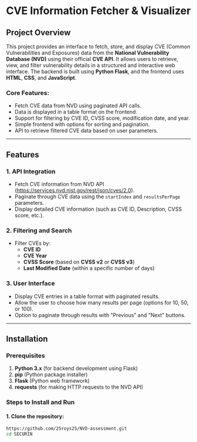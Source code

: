 # CVE Information Fetcher & Visualizer

## Project Overview

This project provides an interface to fetch, store, and display CVE (Common Vulnerabilities and Exposures) data from the **National Vulnerability Database (NVD)** using their official **CVE API**. It allows users to retrieve, view, and filter vulnerability details in a structured and interactive web interface. The backend is built using **Python Flask**, and the frontend uses **HTML**, **CSS**, and **JavaScript**.

### Core Features:
- Fetch CVE data from NVD using paginated API calls.
- Data is displayed in a table format on the frontend.
- Support for filtering by CVE ID, CVSS score, modification date, and year.
- Simple frontend with options for sorting and pagination.
- API to retrieve filtered CVE data based on user parameters.

---

## Features

### 1. **API Integration**
   - Fetch CVE information from NVD API (https://services.nvd.nist.gov/rest/json/cves/2.0).
   - Paginate through CVE data using the `startIndex` and `resultsPerPage` parameters.
   - Display detailed CVE information (such as CVE ID, Description, CVSS score, etc.).

### 2. **Filtering and Search**
   - Filter CVEs by:
     - **CVE ID**
     - **CVE Year**
     - **CVSS Score** (based on **CVSS v2** or **CVSS v3**)
     - **Last Modified Date** (within a specific number of days)

### 3. **User Interface**
   - Display CVE entries in a table format with paginated results.
   - Allow the user to choose how many results per page (options for 10, 50, or 100).
   - Option to paginate through results with "Previous" and "Next" buttons.

---

## Installation

### Prerequisites
1. **Python 3.x** (for backend development using Flask)
2. **pip** (Python package installer)
3. **Flask** (Python web framework)
4. **requests** (for making HTTP requests to the NVD API)

### Steps to Install and Run

#### 1. Clone the repository:

```bash
https://github.com/25roys25/NVD-assessment.git
cd SECURIN
